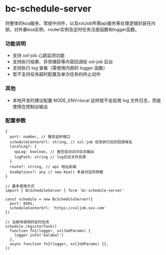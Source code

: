 # bc-schedule-server
  将整体的koa服务、常规中间件，以及xxlJob所需api服务等处理逻辑封装在内部。对外暴koa实例、router实例及定时任务注册函数和logger函数。

### 功能说明
  - 支持 xxl-job 心跳监测功能
  - 支持执行结果、异常捕获等内容回调给 xxl-job 后台
  - 支持执行 log 查看（需使用内部的 logger 函数）
  - 暂不支持任务超时配置及单次任务的终止动作

### 其他
  - 本地开发时建议配置 NODE_ENV=local 这样就不会启用 log 文件日志，而是使用在控制台输出

### 配置参数
```
{
  port: number, // 服务监听端口
  scheduleCenterUrl: string, // xxl-job 任务执行后的回调域名
  localLog?: { 
    opLog: boolean, // 是否启动访问日志输出
    logPath: string // log日志文件目录
  }
  route?: string, // api 地址前缀
  koaOptions?: any // new Koa() 本身对应的参数
}

// 基本使用方式
import { BcScheduleServer } form 'bc-schedule-server'

const schedule = new BcScheduleServer({ 
  port: 9501,
  scheduleCenterUrl: 'https://xxljob.xxx.com'
})

// 注册待调用的定时任务
schedule.registerTask([
  function fn1(logger, xxlJobParams) {
    logger.info('balabal')
  },
  async function fn2(logger, xxlJobParams) {},
])
```
